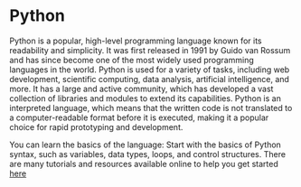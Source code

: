 # Python

Python is a popular, high-level programming language known for its readability and simplicity. It was first released in 1991 by Guido van Rossum and has since become one of the most widely used programming languages in the world. Python is used for a variety of tasks, including web development, scientific computing, data analysis, artificial intelligence, and more. It has a large and active community, which has developed a vast collection of libraries and modules to extend its capabilities. Python is an interpreted language, which means that the written code is not translated to a computer-readable format before it is executed, making it a popular choice for rapid prototyping and development.

You can learn the basics of the language: Start with the basics of Python syntax, such as variables, data types, loops, and control structures. There are many tutorials and resources available online to help you get started [here](../docs/basis/readme.md)